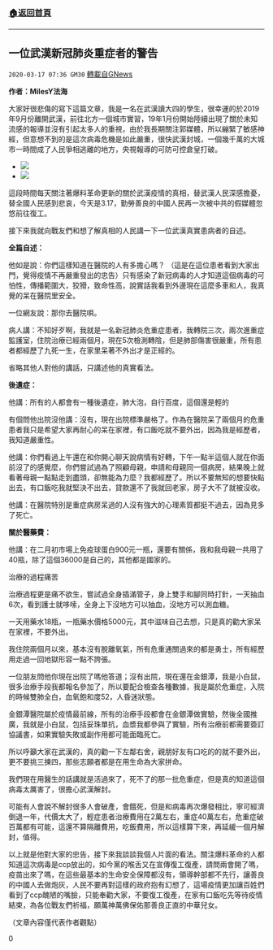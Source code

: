 ###  [:house:返回首頁](https://github.com/ourhimalayas/txt)
---

## 一位武漢新冠肺炎重症者的警告
`2020-03-17 07:36 GM30` [轉載自GNews](https://gnews.org/zh-hant/143178/)

**作者：MilesY法海**

大家好很悲傷的寫下這篇文章，我是一名在武漢讀大四的學生，很幸運的於2019年9月份離開武漢，前往北方一個城市實習，19年1月份開始陸續出現了關於未知流感的報導並沒有引起太多人的重視，由於我長期關注郭媒體，所以繃緊了敏感神經，但意想不到的是這次病毒危機是如此嚴重，很快武漢封城，一個幾千萬的大城市一時間成了人民爭相逃離的地方，央視報導的可防可控倉皇打破。

- ![](https://s3-ap-northeast-1.amazonaws.com/news.guo.offload.media/wp-content/uploads/2020/03/17072717/1-163.jpg)
- ![](https://s3-ap-northeast-1.amazonaws.com/news.guo.offload.media/wp-content/uploads/2020/03/17072802/2-51.jpg)


這段時間每天關注著爆料革命更新的關於武漢疫情的真相，替武漢人民深感擔憂，替全國人民感到悲哀，今天是3.17，勤勞善良的中國人民再一次被中共的假媒體忽悠前往復工。

接下來我就向戰友們和想了解真相的人民講一下一位武漢真實患病者的自述。

**全篇自述：**

他如是說：你們這樣知道在醫院的人有多擔心嗎？ （這是在這位患者看到大家出門，覺得疫情不再嚴重發出的忠告）只有感染了新冠病毒的人才知道這個病毒的可怕性，傳播範圍大，狡猾，致命性高，說實話我看到外邊現在這麼多車和人，我真覺的呆在醫院里安全。

一位網友說：那你去醫院唄。

病人講：不知好歹啊，我就是一名新冠肺炎危重症患者，我轉院三次，兩次進重症監護室，住院治療已經兩個月，現在5次檢測轉陰，但是肺部傷害很嚴重，所有患者都經歷了九死一生，在家里呆著不外出才是正經的。

省略其他人對他的講話，只講述他的真實看法。

**後遺症：**

他講：所有的人都會有一種後遺症，肺大泡，自行百度，這個還是輕的

有個問他出院沒他講：沒有，現在出院標準嚴格了。作為在醫院呆了兩個月的危重患者我只是希望大家再耐心的呆在家裡，有口飯吃就不要外出，因為我是經歷者，我知道嚴重性。

他講：你們看過上午還在和你開心聊天說病情有好轉，下午一點半這個人就在你面前沒了的感覺麼，你們嘗試過為了照顧母親，申請和母親同一個病房，結果晚上就看著母親一點點走到盡頭，卻無能為力麼？我都經歷了。所以不要無知的想要快點出去，有口飯吃我就堅決不出去，貸款還不了我就回老家，房子大不了就被沒收。

他講：在醫院特別是重症病房呆過的人沒有強大的心理素質都挺不過去，因為見多了死亡。

**關於醫藥費：**

他講：在二月初市場上免疫球蛋白900元一瓶，還要有關係，我和我母親一共用了40瓶，除了這個36000是自己的，其他都是國家的。

治療的過程痛苦

治療過程更是痛不欲生，嘗試過全身插滿管子，身上雙手和腳同時打針，一天抽血6次，看到護士就哆嗦，全身上下沒地方可以抽血，沒地方可以測血糖。

一天用藥水18瓶，一瓶藥水價格5000元，其中滋味自己去想，只是真的勸大家呆在家裡，不要外出。

我住院兩個月以來，基本沒有脫離氧氣，所有危重通關過來的都是勇士，所有經歷用走過一回地獄形容一點不誇張。

一位朋友問他你現在出院了嗎他答道；沒有出院，現在還在金銀潭，我是小白鼠，很多治療手段我都報名參加了，所以要配合檢查各種數據，我是屬於危重症，入院的時候雙肺全白，血氧飽和度52，人昏迷狀態。

金銀潭醫院屬於疫情最前線，所有的治療手段都會在金銀潭做實驗，然後全國推廣，我就是小白鼠，包括妥珠單抗，血漿我都參與了實驗，所有治療前都需要簽訂協議書，如果實驗失敗或副作用都可能面臨死亡。

所以呼籲大家在武漢的，真的勸一下左鄰右舍，親朋好友有口吃的的就不要外出，更不要挑三揀四，那些志願者都是在用生命為大家拼命。

我們現在用醫生的話講就是活過來了，死不了的那一批危重症，但是真的知道這個病毒太厲害了，很擔心武漢解封。

可能有人會說不解封很多人會破產，會餓死，但是和病毒再次爆發相比，寧可經濟倒退一年，代價太大了，輕症患者治療費用在2萬左右，重症40萬左右，危重症破百萬都有可能，這還不算隔離費用，吃飯費用，所以這樣算下來，再延緩一個月解封，值得。

以上就是他對大家的忠告，接下來我談談我個人片面的看法。關注爆料革命的人都知道這次病毒是ccp放出的，如今黨的喉舌又在宣傳復工復產，請問兩會開了嗎，疫苗出來了嗎，在這些最基本的生命安全保障都沒有，領導幹部都不先行，讓善良的中國人去做炮灰，人民不要再對這樣的政府抱有幻想了，這場疫情更加讓百姓們看到了ccp醜陋的嘴臉，只能奉勸大家，不要復工復產，在家有口飯吃先等待疫情結束，為各位戰友們祈福，願萬神萬佛保佑那善良正直的中華兒女。

（文章內容僅代表作者觀點）

0
